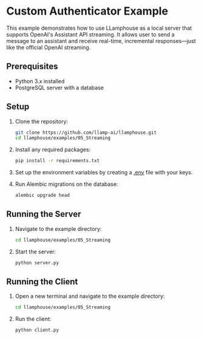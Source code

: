 # Custom Authenticator Example

This example demonstrates how to use LLamphouse as a local server that supports OpenAI's Assistant API streaming. It allows user to send a message to an assistant and receive real-time, incremental responses—just like the official OpenAI streaming.

## Prerequisites

- Python 3.x installed
- PostgreSQL server with a database

## Setup

1. Clone the repository:
    ```sh
    git clone https://github.com/llamp-ai/llamphouse.git
    cd llamphouse/examples/05_Streaming
    ```

2. Install any required packages:
    ```sh
    pip install -r requirements.txt
    ```

3. Set up the environment variables by creating a [.env](.env.sample) file with your keys.

4. Run Alembic migrations on the database:
    ```sh
    alembic upgrade head
    ```

## Running the Server

1. Navigate to the example directory:
    ```sh
    cd llamphouse/examples/05_Streaming
    ```

2. Start the server:
    ```sh
    python server.py
    ```

## Running the Client

1. Open a new terminal and navigate to the example directory:
    ```sh
    cd llamphouse/examples/05_Streaming
    ```

2. Run the client:
    ```sh
    python client.py
    ```
    
